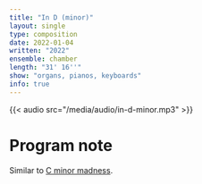 ```yaml
---
title: "In D (minor)"
layout: single
type: composition
date: 2022-01-04
written: "2022"
ensemble: chamber
length: "31' 16''"
show: "organs, pianos, keyboards"
info: true
---
```


{{< audio src="/media/audio/in-d-minor.mp3" >}}

# Program note

Similar to [C minor madness](/works/chamber/c-minor-madness).